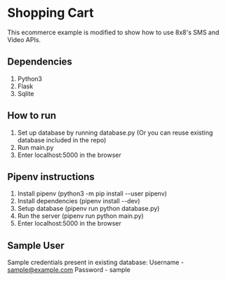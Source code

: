 # Shopping Cart  
This ecommerce example is modified to show how to use 8x8's SMS and Video APIs.
  
## Dependencies ##
1. Python3
2. Flask
3. Sqlite

## How to run ##
1. Set up database by running database.py (Or you can reuse existing database included in the repo)
2. Run main.py
3. Enter localhost:5000 in the browser

## Pipenv instructions ##
1. Install pipenv (python3 -m pip install --user pipenv)
2. Install dependencies (pipenv install --dev)
3. Setup database (pipenv run python database.py)
4. Run the server (pipenv run python main.py)
5. Enter localhost:5000 in the browser

## Sample User ##
Sample credentials present in existing database:
Username - sample@example.com
Password - sample

